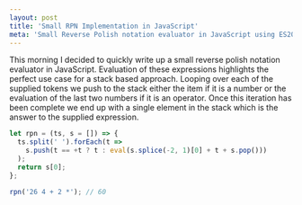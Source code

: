 ```yaml
---
layout: post
title: 'Small RPN Implementation in JavaScript'
meta: 'Small Reverse Polish notation evaluator in JavaScript using ES2015'
---
```


This morning I decided to quickly write up a small reverse polish notation evaluator in JavaScript.
Evaluation of these expressions highlights the perfect use case for a stack based approach. <!--more-->
Looping over each of the supplied tokens we push to the stack either the item if it is a number or the evaluation of the last two numbers if it is an operator.
Once this iteration has been complete we end up with a single element in the stack which is the answer to the supplied expression.

```js
let rpn = (ts, s = []) => {
  ts.split(' ').forEach(t =>
    s.push(t == +t ? t : eval(s.splice(-2, 1)[0] + t + s.pop()))
  );
  return s[0];
};

rpn('26 4 + 2 *'); // 60
```
